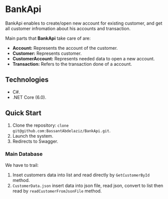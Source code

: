 # BankApi #

BankApi enables to create/open new account for existing customer, and get all customer infromation about his accounts and transaction.

Main parts that **BankApi** take care of are:

- **Account:** Represents the account of the customer.
- **Customer:** Represents customer.
- **CustomerAccount:** Represents needed data to open a new account.
- **Transaction:** Refers to the transaction done of a account.

## Technologies ##

- C#.
- .NET Core (6.0).

## Quick Start ##

1. Clone the repository: `clone git@github.com:BassantAbdelaziz/BankApi.git`.
1. Launch the system.
1. Redirects to Swagger.

### Main Database ###
We have to trail:
1. Inset customers data into list and read directly by `GetCustomerById` method.
1. `CustomerData.json` insert data into json file, read json, convert to list then read by `readCustomerFromJsonFile` method.
